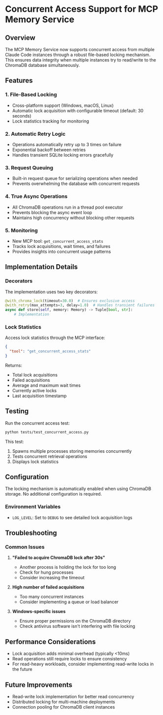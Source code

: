 # Concurrent Access Support for MCP Memory Service

## Overview

The MCP Memory Service now supports concurrent access from multiple Claude Code instances through a robust file-based locking mechanism. This ensures data integrity when multiple instances try to read/write to the ChromaDB database simultaneously.

## Features

### 1. File-Based Locking
- Cross-platform support (Windows, macOS, Linux)
- Automatic lock acquisition with configurable timeout (default: 30 seconds)
- Lock statistics tracking for monitoring

### 2. Automatic Retry Logic
- Operations automatically retry up to 3 times on failure
- Exponential backoff between retries
- Handles transient SQLite locking errors gracefully

### 3. Request Queuing
- Built-in request queue for serializing operations when needed
- Prevents overwhelming the database with concurrent requests

### 4. True Async Operations
- All ChromaDB operations run in a thread pool executor
- Prevents blocking the async event loop
- Maintains high concurrency without blocking other requests

### 5. Monitoring
- New MCP tool: `get_concurrent_access_stats`
- Tracks lock acquisitions, wait times, and failures
- Provides insights into concurrent usage patterns

## Implementation Details

### Decorators

The implementation uses two key decorators:

```python
@with_chroma_lock(timeout=30.0)  # Ensures exclusive access
@with_retry(max_attempts=3, delay=1.0)  # Handles transient failures
async def store(self, memory: Memory) -> Tuple[bool, str]:
    # Implementation
```

### Lock Statistics

Access lock statistics through the MCP interface:
```json
{
  "tool": "get_concurrent_access_stats"
}
```

Returns:
- Total lock acquisitions
- Failed acquisitions
- Average and maximum wait times
- Currently active locks
- Last acquisition timestamp

## Testing

Run the concurrent access test:
```bash
python tests/test_concurrent_access.py
```

This test:
1. Spawns multiple processes storing memories concurrently
2. Tests concurrent retrieval operations
3. Displays lock statistics

## Configuration

The locking mechanism is automatically enabled when using ChromaDB storage. No additional configuration is required.

### Environment Variables

- `LOG_LEVEL`: Set to `DEBUG` to see detailed lock acquisition logs

## Troubleshooting

### Common Issues

1. **"Failed to acquire ChromaDB lock after 30s"**
   - Another process is holding the lock for too long
   - Check for hung processes
   - Consider increasing the timeout

2. **High number of failed acquisitions**
   - Too many concurrent instances
   - Consider implementing a queue or load balancer

3. **Windows-specific issues**
   - Ensure proper permissions on the ChromaDB directory
   - Check antivirus software isn't interfering with file locking

## Performance Considerations

- Lock acquisition adds minimal overhead (typically <10ms)
- Read operations still require locks to ensure consistency
- For read-heavy workloads, consider implementing read-write locks in the future

## Future Improvements

- Read-write lock implementation for better read concurrency
- Distributed locking for multi-machine deployments
- Connection pooling for ChromaDB client instances